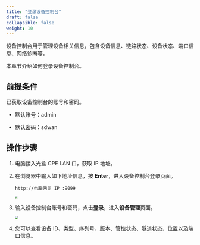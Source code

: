 ```yaml
---
title: "登录设备控制台"
draft: false
collapsible: false
weight: 10
---
```


设备控制台用于管理设备相关信息，包含设备信息、链路状态、设备状态、端口信息、网络诊断等。

本章节介绍如何登录设备控制台。

## 前提条件

已获取设备控制台的账号和密码。

- 默认账号：admin

- 默认密码：sdwan

## 操作步骤

1. 电脑接入光盒 CPE LAN 口，获取 IP 地址。

2. 在浏览器中输入如下地址信息，按 **Enter**，进入设备控制台登录页面。

   ```
   http://电脑网关 IP :9099
   ```

   <img src="../../../_images/um_equip_login.png" style="zoom:40%;" />

3. 输入设备控制台账号和密码，点击**登录**，进入**设备管理**页面。

   <img src="../../../_images/um_equip_mgmt_details.png" style="zoom:50%;" />

4. 您可以查看设备 ID、类型、序列号、版本、管控状态、隧道状态、位置以及端口信息。

   

